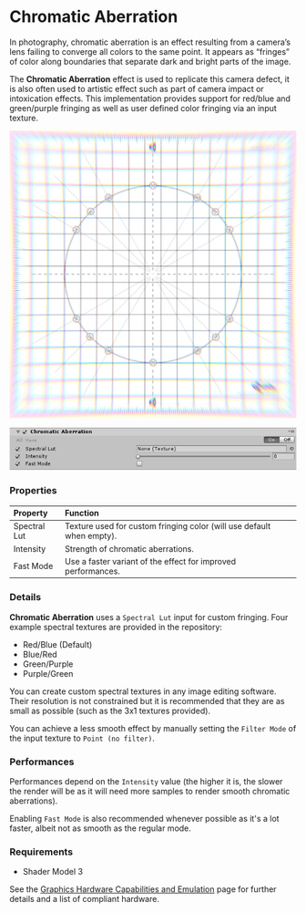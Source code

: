 # Chromatic Aberration

In photography, chromatic aberration is an effect resulting from a camera’s lens failing to converge all colors to the same point. It appears as “fringes” of color along boundaries that separate dark and bright parts of the image.

The **Chromatic Aberration** effect is used to replicate this camera defect, it is also often used to artistic effect such as part of camera impact or intoxication effects. This implementation provides support for red/blue and green/purple fringing as well as user defined color fringing via an input texture.


![](images/screenshot-chroma.png)



![](images/chroma.png)


### Properties

| Property     | Function                                                     |
| :------------ | :------------------------------------------------------------ |
| Spectral Lut | Texture used for custom fringing color (will use default when empty). |
| Intensity    | Strength of chromatic aberrations.                           |
| Fast Mode    | Use a faster variant of the effect for improved performances. |

### Details

**Chromatic Aberration** uses a `Spectral Lut` input for custom fringing. Four example spectral textures are provided in the repository:

- Red/Blue (Default)
- Blue/Red
- Green/Purple
- Purple/Green

You can create custom spectral textures in any image editing software. Their resolution is not constrained but it is recommended that they are as small as possible (such as the 3x1 textures provided).

You can achieve a less smooth effect by manually setting the `Filter Mode` of the input texture to `Point (no filter)`.

### Performances

Performances depend on the `Intensity` value (the higher it is, the slower the render will be as it will need more samples to render smooth chromatic aberrations).

Enabling `Fast Mode` is also recommended whenever possible as it's a lot faster, albeit not as smooth as the regular mode.

### Requirements

- Shader Model 3

See the [Graphics Hardware Capabilities and Emulation](https://docs.unity3d.com/Manual/GraphicsEmulation.html) page for further details and a list of compliant hardware.